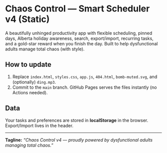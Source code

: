 # Chaos Control — Smart Scheduler v4 (Static)

A beautifully unhinged productivity app with flexible scheduling, pinned days, Alberta holiday awareness, search, export/import, recurring tasks, and a gold-star reward when you finish the day. Built to help dysfunctional adults manage total chaos (with style).

## How to update
1. Replace `index.html`, `styles.css`, `app.js`, `404.html`, `bomb-muted.svg`, and (optionally) `ding.mp3`.
2. Commit to the `main` branch. GitHub Pages serves the files instantly (no Actions needed).

## Data
Your tasks and preferences are stored in **localStorage** in the browser. Export/Import lives in the header.

---

**Tagline:** _“Chaos Control v4 — proudly powered by dysfunctional adults managing total chaos.”_
